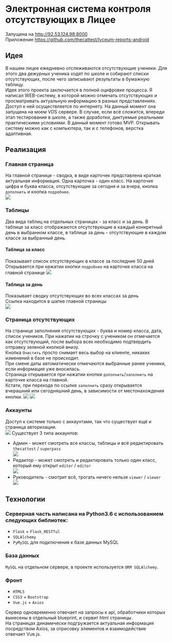# Электронная система контроля отсутствующих в Лицее  
Запущена на http://92.53.124.98:8000  
Приложение https://github.com/thecattest/lyceum-reports-android
## Идея  
В нашем лицее ежедневно отслеживаются отсутствующие ученики. Для этого два дежурных ученика ходят по школе и собирают списки отсутствующих, после чего записывают результаты в бумажную таблицу.  
Идея этого проекта заключается в полной оцифровке процесса. Я написал WEB-систему, в которой можно отмечать отсутствующих и просматривать актуальную информацию в разных представлениях. Доступ к ней осуществляется по интернету. На данный момент она запущена на моем VDS сервере. В случае, если всё сложится, впереди этап тестирования в школе, а также доработки, диктуемые реальными практическими условиями. В данный момент готово MVP. Открывать систему можно как с компьютера, так и с телефонов, верстка адаптивная.

## Реализация  
### Главная страница  
На главной странице - сводка, в виде карточек представлена краткая актуальная информация. Одна карточка - один класс. На карточке цифра и буква класса, отсутствующие за сегодня и за вчера, кнопка `дополнить` и кнопка `подробнее`.  
![](https://user-images.githubusercontent.com/57992909/117179991-64c56300-addc-11eb-9f03-7b7ca29f95ca.png)
### Таблицы
Два вида таблиц на отдельных страницах - за класс и за день. В таблице за класс отображаются отсутствующие в каждый конкретный день в выбранном классе, в таблице за день - отсутствующие в каждом классе за выбранный день.  
#### Таблица за класс 
Показывает список отсутствующих в классе за последние 50 дней  
Открывается при нажатии кнопки `подробнее` на карточке класса на главной странице
![](https://user-images.githubusercontent.com/57992909/117180127-84f52200-addc-11eb-926d-f855a2680dd0.png)
#### Таблица за день
Показывает сводку отсутствующих во всех классах за день  
Ссылка находится в шапке главной страницы  
![](https://user-images.githubusercontent.com/57992909/117180417-d69dac80-addc-11eb-9d7d-421f8be549cf.png)
### Страница отсутствующих  
На странице заполнения отсутствующих - буква и номер класса, дата, список учеников. При нажатии на строчку с учеником он отмечается как отсутствующий, после выбора всех необходимо подтвердить отправку зеленой кнопкой внизу.  
Кнопка `Очистить` просто снимает весь выбор на клиенте, никаких изменений в базе не происходит.  
При смене даты автоматически отмечаются выбранные ранее ученики, если информация уже вносилась.  
Страница открывается при нажатии кнопки `дополнить`/`заполнить` на карточке класса на главной.  
Кстати, при переходе по ссылке `заполнить` сразу открывается вчерашний или сегодняшний день, в зависимости от местонахождения кнопки.
![](https://user-images.githubusercontent.com/57992909/117180606-0351c400-addd-11eb-8b65-7b0c77182e1e.png)
![](https://user-images.githubusercontent.com/57992909/117180661-15cbfd80-addd-11eb-92f9-30a6b354e1b0.png)
### Аккаунты  
Доступ к системе только с аккаунтами, так что существует ещё и страница авторизации.  
![](https://user-images.githubusercontent.com/57992909/117181027-7bb88500-addd-11eb-8a41-af98f6b362b3.png)
Существует 3 типа аккаунтов:  
* Админ - может смотреть все классы, таблицы и всё редактировать `thecattest` / `superpass`  
![](https://user-images.githubusercontent.com/57992909/117179991-64c56300-addc-11eb-9f03-7b7ca29f95ca.png)
* Редактор - может смотреть и редактировать только один класс, который ему открыт `editor` / `editor`  
![](https://user-images.githubusercontent.com/57992909/117181246-b0c4d780-addd-11eb-9b5c-46467839fb06.png)
* Руководитель - смотрит всё, трогать ничего нельзя `viewer` / `viewer`  
![](https://user-images.githubusercontent.com/57992909/117181147-98ed5380-addd-11eb-9e15-7333134327e7.png)

## Технологии
### Серверная часть написана на Python3.6 с использованием следующих библиотек:
* `Flask` + `Flask_RESTful`
* `SQLAlchemy`
* `PyMySQL` для подключения к базе данных MySQL
### База данных  
`MySQL` на отдельном сервере, в проекте используется `ORM SQLAlchemy`. 
### Фронт 
* `HTML5`
* `CSS3` + `Bootstrap`
* `Vue.js` + `Axios`  
  
Сервер одновременно отвечает на запросы к api, обработчики которых вынесены в отдельный blueprint, и сервит html страницы.  
На страницах динамически подгружается актуальная информация посредством Axios, за отрисовку элементов и взаимодействие отвечает Vue.js.
